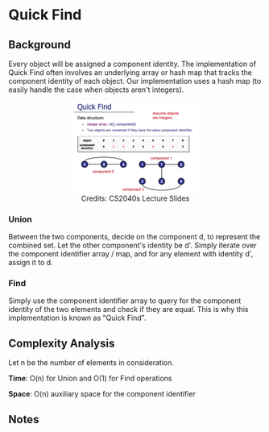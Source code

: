 # Quick Find

## Background
Every object will be assigned a component identity. The implementation of Quick Find often involves
an underlying array or hash map that tracks the component identity of each object. 
Our implementation uses a hash map (to easily handle the case when objects aren't integers).

<div align="center">
    <img src="../../../../../../docs/assets/images/QuickFind.png" width="50%">
    <br>
    Credits: CS2040s Lecture Slides
</div>

### Union
Between the two components, decide on the component d, to represent the combined set. Let the other
component's identity be d'. Simply iterate over the component identifier array / map, and for any element with
identity d', assign it to d.

### Find
Simply use the component identifier array to query for the component identity of the two elements
and check if they are equal. This is why this implementation is known as "Quick Find".

## Complexity Analysis
Let n be the number of elements in consideration.

**Time**: O(n) for Union and O(1) for Find operations

**Space**: O(n) auxiliary space for the component identifier

## Notes